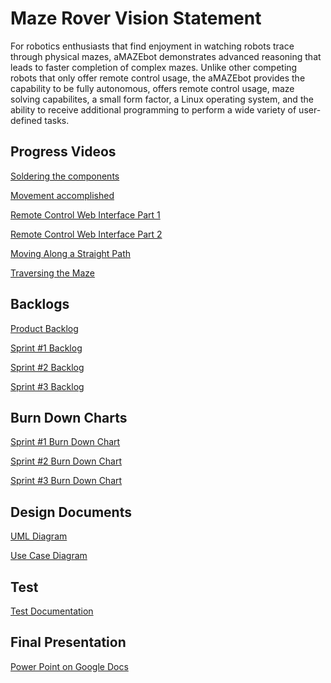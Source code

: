 <h1>Maze Rover Vision Statement</h1>

<p>
For robotics enthusiasts that find enjoyment in watching robots trace through physical mazes, aMAZEbot demonstrates advanced reasoning that leads to faster completion of complex mazes. Unlike other competing robots that only offer remote control usage, the aMAZEbot provides the capability to be fully autonomous, offers remote control usage, maze solving capabilites, a small form factor, a Linux operating system, and the ability to receive additional programming to perform a wide variety of user-defined tasks.
</p>

<h2>Progress Videos</h2>

[Soldering the components](https://youtu.be/oxjPpU3WiVw "Soldering")

[Movement accomplished](https://youtu.be/-l8s0PifvaQ "Movement")

[Remote Control Web Interface Part 1](https://youtu.be/GezqSsxmA_s "Remote Control Part 1")

[Remote Control Web Interface Part 2](https://youtu.be/CvrRv1gi0DQ "Remote Control Part 2")

[Moving Along a Straight Path](https://youtu.be/nuYBiyLRXo0 "Move Straight")

[Traversing the Maze](https://youtu.be/-_1BNhiUyMM "Traversing the Maze")

<h2>Backlogs</h2>

[Product Backlog](https://github.com/Roxbys/Cop-4331/blob/master/Backlogs/ProductBacklog.md "Product Backlog")

[Sprint #1 Backlog](https://github.com/Roxbys/Cop-4331/blob/master/Backlogs/Sprint1Backlog.md "Sprint #1 Backlog")

[Sprint #2 Backlog](https://github.com/Roxbys/Cop-4331/blob/master/Backlogs/Sprint2Backlog.md "Sprint #2 Backlog")

[Sprint #3 Backlog](https://github.com/Roxbys/Cop-4331/blob/master/Backlogs/Sprint3Backlog.md "Sprint #3 Backlog")

<h2>Burn Down Charts</h2>

[Sprint #1 Burn Down Chart](https://github.com/Roxbys/Cop-4331/blob/master/Burn%20Down%20Charts/BurnChart_Sprint%231.pdf "Sprint #1 Burn Down Chart")

[Sprint #2 Burn Down Chart](https://github.com/Roxbys/Cop-4331/blob/master/Burn%20Down%20Charts/BurnChart_Sprint%232.pdf "Sprint #2 Burn Down Chart")

[Sprint #3 Burn Down Chart](https://github.com/Roxbys/Cop-4331/blob/master/Burn%20Down%20Charts/BurnChart_Sprint%233.pdf "Sprint #3 Burn Down Chart")

<h2>Design Documents</h2>

[UML Diagram](https://github.com/Roxbys/Cop-4331/blob/master/DesignDocuments/UML_Diagram.pdf "UML Diagram")

[Use Case Diagram](https://www.google.com "update me")

<h2>Test</h2>

[Test Documentation](https://github.com/Roxbys/Cop-4331/tree/master/src/pi/tests "Tests")

<h2>Final Presentation</h2>

<a href="https://docs.google.com/presentation/d/1-nr2bqhE_NaGVTlT8SiZrdVXGU3VQIRPS4CN6OkZdMA/edit?usp=sharing"><p>Power Point on Google Docs</p></a>
